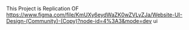 This Project is Replication OF https://www.figma.com/file/KmUXy6eydWaZK0wZVLyZJa/Website-UI-Design-(Community)-(Copy)?node-id=4%3A3&mode=dev ui
